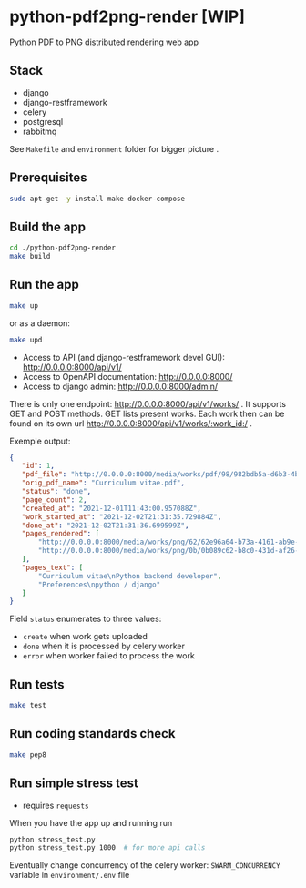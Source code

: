 # python-pdf2png-render [WIP]
Python PDF to PNG distributed rendering web app

## Stack
 - django
 - django-restframework
 - celery
 - postgresql
 - rabbitmq

See `Makefile` and `environment` folder for bigger picture .

## Prerequisites
```bash
sudo apt-get -y install make docker-compose
```

## Build the app
```bash
cd ./python-pdf2png-render
make build
```

## Run the app
```bash
make up
```

or as a daemon:
```bash
make upd
```

- Access to API (and django-restframework devel GUI): http://0.0.0.0:8000/api/v1/
- Access to OpenAPI documentation: http://0.0.0.0:8000/
- Access to django admin: http://0.0.0.0:8000/admin/

There is only one endpoint: http://0.0.0.0:8000/api/v1/works/ . It supports GET and POST methods.
GET lists present works.
Each work then can be found on its own url  http://0.0.0.0:8000/api/v1/works/:work_id:/ .

Exemple output:
 ```json
{
    "id": 1,
    "pdf_file": "http://0.0.0.0:8000/media/works/pdf/98/982bdb5a-d6b3-4b9f-931d-eafead59f42f.pdf",
    "orig_pdf_name": "Curriculum vitae.pdf",
    "status": "done",
    "page_count": 2,
    "created_at": "2021-12-01T11:43:00.957088Z",
    "work_started_at": "2021-12-02T21:31:35.729884Z",
    "done_at": "2021-12-02T21:31:36.699599Z",
    "pages_rendered": [
        "http://0.0.0.0:8000/media/works/png/62/62e96a64-b73a-4161-ab9e-524fd4a79882.png",
        "http://0.0.0.0:8000/media/works/png/0b/0b089c62-b8c0-431d-af26-011d6de4becd.png"
    ],
    "pages_text": [
        "Curriculum vitae\nPython backend developer",
        "Preferences\npython / django"
    ]
}
```
Field `status` enumerates to three values:
- `create` when work gets uploaded
- `done` when it is processed by celery worker
- `error` when worker failed to process the work

## Run tests
```bash
make test
```

## Run coding standards check
```bash
make pep8
```


## Run simple stress test
 - requires `requests`

When you have the app up and running run
 ```bash
python stress_test.py
python stress_test.py 1000  # for more api calls
```

 Eventually change concurrency of the celery worker:
 `SWARM_CONCURRENCY` variable in `environment/.env` file